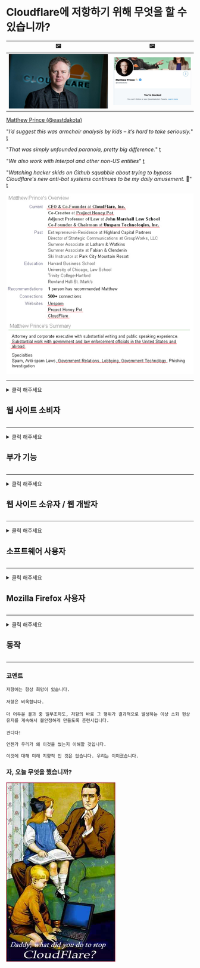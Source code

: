 # Cloudflare에 저항하기 위해 무엇을 할 수 있습니까?

| 🖼 | 🖼 |
| --- | --- |
| ![](image/matthew_prince.jpg) | ![](image/blockedbymatthewprince.jpg) |

[Matthew Prince (@eastdakota)](https://twitter.com/eastdakota)

"*I’d suggest this was armchair analysis by kids – it’s hard to take seriously.*" [t](https://www.theguardian.com/technology/2015/nov/19/cloudflare-accused-by-anonymous-helping-isis)

"*That was simply unfounded paranoia, pretty big difference.*"  [t](https://twitter.com/xxdesmus/status/992757936123359233)

"*We also work with Interpol and other non-US entities*" [t](https://twitter.com/eastdakota/status/1203028504184360960)

"*Watching hacker skids on Github squabble about trying to bypass Cloudflare's new anti-bot systems continues to be my daily amusement.* 🍿" [t](https://twitter.com/eastdakota/status/1273277839102656515)


![](image/whoismp.jpg)

---


<details>
<summary>클릭 해주세요

## 웹 사이트 소비자
</summary>


- 원하는 웹 사이트에서 Cloudflare를 사용하는 경우 Cloudflare를 사용하지 말라고 알려주십시오.
  - Facebook, Reddit, Twitter 또는 Mastodon과 같은 소셜 미디어에서 징징 거리는 것은 차이가 없습니다. [액션은 해시 태그보다 더 큽니다.](https://twitter.com/phyzonloop/status/1274132092490862594)
  - 자신을 유용하게 만들고 싶다면 웹 사이트 소유자에게 문의하십시오.

[Cloudflare가 말했습니다.](https://github.com/Eloston/ungoogled-chromium/issues/783):
```
문제가 발생한 특정 서비스 또는 사이트에 대해 관리자에게 연락하고 경험을 공유하는 것이 좋습니다.
```

[요청하지 않으면 웹 사이트 소유자는이 문제를 알지 못합니다.](PEOPLE.md)

![](image/liberapay.jpg)

[성공적인 예](https://counterpartytalk.org/t/turn-off-cloudflare-on-counterparty-co-plz/164/5).<br>
문제가 있군? [지금 목소리를 높이십시오.](https://github.com/maraoz/maraoz.github.io/issues/1) 아래 예.

```
당신은 기업 검열과 대량 감시를 돕고 있습니다.
https://codeberg.org/crimeflare/cloudflare-tor/src/branch/master/README.md
```

```
귀하의 웹 페이지는 CloudFlare의 개인 정보를 침해하는 개인 벽으로 둘러싸인 정원에 있습니다.
https://codeberg.org/crimeflare/cloudflare-tor/
```

- 웹 사이트의 개인 정보 보호 정책을 읽어보십시오.
  - 웹 사이트가 Cloudflare 뒤에 있거나 웹 사이트가 Cloudflare에 연결된 서비스를 사용중인 경우.

"Cloudflare"가 무엇인지 설명하고 Cloudflare와 데이터를 공유 할 수있는 권한을 요청해야합니다. 그렇게하지 않으면 신뢰를 침해하게되며 문제의 웹 사이트를 피해야합니다.

[허용되는 개인 정보 보호 정책 예는 여기에 있습니다.](https://archive.is/bDlTz) ("Subprocessors" > "Entity Name")

```
귀하의 개인 정보 보호 정책을 읽었으며 Cloudflare라는 단어를 찾을 수 없습니다.
내 데이터를 Cloudflare에 계속 제공하는 경우 데이터 공유를 거부합니다.
https://codeberg.org/crimeflare/cloudflare-tor/
```

이것은 Cloudflare라는 단어가없는 개인 정보 보호 정책의 예입니다.
[Liberland Jobs](https://archive.is/daKIr) [privacy policy](https://docsend.com/view/feiwyte):

![](image/cfwontobey.jpg)

Cloudflare에는 자체 개인 정보 보호 정책이 있습니다.
[Cloudflare는 doxxing 사람들을 좋아합니다.](https://www.reddit.com/r/GamerGhazi/comments/2s64fe/be_wary_reporting_to_cloudflare/)

다음은 웹 사이트 가입 양식의 좋은 예입니다.
AFAIK, 제로 웹 사이트는 이것을합니다. 그들을 믿으시겠습니까?

```
"XYZ에 가입"을 클릭하면 서비스 약관 및 개인 정보 보호 정책에 동의하는 것입니다.
귀하는 또한 귀하의 데이터를 Cloudflare와 공유하는 데 동의하고 cloudflare의 개인 정보 보호 정책에도 동의합니다.
Cloudflare가 귀하의 정보를 유출하거나 귀하가 당사 서버에 연결하도록 허용하지 않는다면 당사의 잘못이 아닙니다. [*]

[ 가입하기 ] [ 동의하지 않습니다 ]
```
[*] [PEOPLE.md](PEOPLE.md)


- 그들의 서비스를 사용하지 마십시오. Cloudflare가 당신을 지켜보고 있다는 것을 기억하십시오.
  - ["I'm in your TLS, sniffin' your passworz"](image/iminurtls.jpg)

- 다른 웹 사이트를 검색합니다. 인터넷에는 대안과 기회가 있습니다!

- 친구들에게 매일 Tor를 사용하도록 설득하십시오.
  - 익명 성은 개방형 인터넷의 표준이어야합니다!
  - [Tor 프로젝트는이 프로젝트를 싫어합니다.](HISTORY.md)

</details>

------

<details>
<summary>클릭 해주세요

## 부가 기능
</summary>

- 브라우저가 Firefox, Tor 브라우저 또는 Ungoogled Chromium 인 경우 아래 추가 기능 중 하나를 사용하세요.
  - 다른 새로운 추가 기능을 추가하려면 먼저 그것에 대해 문의하십시오.


| 이름 | 개발자 | 지원하다 | 차단 가능 | 알릴 수 있음 | Chrome |
| -------- | -------- | -------- | -------- | -------- | -------- |
| [Bloku Cloudflaron MITM-Atakon](subfiles/about.bcma.md) | #Addon | [ ? ](README.md) | **예**     | **예**     |  **예** |
| [Ĉu ligoj estas vundeblaj al MITM-atako?](subfiles/about.ismm.md) | #Addon | [ ? ](README.md) | 아니     | **예**     |  **예** |
| [Ĉu ĉi tiuj ligoj blokos Tor-uzanton?](subfiles/about.isat.md) | #Addon | [ ? ](README.md) | 아니     | **예**     |  **예** |
| [Block Cloudflare MITM Attack](https://trac.torproject.org/projects/tor/attachment/ticket/24351/block_cloudflare_mitm_attack-1.0.14.1-an%2Bfx.xpi)<br>[**DELETED BY TOR PROJECT**](HISTORY.md) | nullius | [ ? ](tool/block_cloudflare_mitm_fx), [Link](README.md) | **예**     | **예**     |  아니 |
| [TPRB](http://34ahehcli3epmhbu2wbl6kw6zdfl74iyc4vg3ja4xwhhst332z3knkyd.onion/) | Sw | [ ? ](http://34ahehcli3epmhbu2wbl6kw6zdfl74iyc4vg3ja4xwhhst332z3knkyd.onion/) | **예**     | **예**     |  아니 |
| [Detect Cloudflare](https://addons.mozilla.org/en-US/firefox/addon/detect-cloudflare/) | Frank Otto | [ ? ](https://github.com/traktofon/cf-detect) | 아니     | **예**     |  아니 |
| [True Sight](https://addons.mozilla.org/en-US/firefox/addon/detect-cloudflare-plus/) | claustromaniac | [ ? ](https://github.com/claustromaniac/detect-cloudflare-plus) | 아니     | **예**     |  아니 |
| [Which Cloudflare datacenter am I visiting?](https://addons.mozilla.org/en-US/firefox/addon/cf-pop/) | 依云 | [ ? ](https://github.com/lilydjwg/cf-pop) | 아니     | **예**     |  아니 |


- "Decentraleyes"는 "CDNJS (Cloudflare)"에 대한 연결을 중지 할 수 있습니다.
  - 많은 요청이 네트워크에 도달하는 것을 방지하고 사이트가 중단되지 않도록 로컬 파일을 제공합니다.
  - 개발자가 대답했습니다.: "[very concerning indeed](https://github.com/Synzvato/decentraleyes/issues/236#issuecomment-352049501)", "[widespread usage severely centralizes the web](https://github.com/Synzvato/decentraleyes/issues/251#issuecomment-366752049)"

- [인증 기관 (CA)에서 Cloudflare 인증서를 제거하거나 신뢰하지 않을 수도 있습니다.](https://www.ssl.com/how-to/remove-root-certificate-firefox/)

</details>

------

<details>
<summary>클릭 해주세요

## 웹 사이트 소유자 / 웹 개발자
</summary>


![](image/word_cloudflarefree.jpg)

- Cloudflare 솔루션, 기간을 사용하지 마십시오.
  - 그보다 더 잘할 수 있지요? [Cloudflare 구독, 플랜, 도메인 또는 계정을 제거하는 방법은 다음과 같습니다.](https://support.cloudflare.com/hc/en-us/articles/200167776-Removing-subscriptions-plans-domains-or-accounts)

| 🖼 | 🖼 |
| --- | --- |
| ![](image/htmlalertcloudflare.jpg) | ![](image/htmlalertcloudflare2.jpg) |

- 더 많은 고객을 원하십니까? 넌 뭘해야 할 지 알 잖아. 힌트는 "선 위"입니다.
  - [안녕하세요, "우리는 귀하의 개인 정보를 중요하게 생각합니다"라고 썼지 만 "오류 403 금지 된 익명 프록시가 허용되지 않음"이 발생했습니다.](https://it.slashdot.org/story/19/02/19/0033255/stop-saying-we-take-your-privacy-and-security-seriously) Tor 또는 VPN을 차단하는 이유는 무엇입니까? [임시 이메일을 차단하는 이유는 무엇입니까?](http://nomdjgwjvyvlvmkolbyp3rocn2ld7fnlidlt2jjyotn3qqsvzs2gmuyd.onion/mail/)

![](image/anonexist.jpg)

- Cloudflare를 사용하면 중단 가능성이 높아집니다. 방문자는 서버가 다운되거나 Cloudflare가 다운 된 경우 웹 사이트에 액세스 할 수 없습니다.
  - [정말 Cloudflare가 다운되지 않는다고 생각 하셨나요?](https://www.ibtimes.com/cloudflare-down-not-working-sites-producing-504-gateway-timeout-errors-2618008) [Another](https://twitter.com/Jedduff/status/1097875615997399040) [sample](https://twitter.com/search?f=tweets&vertical=default&q=Cloudflare%20is%20having%20problems). [Need more](PEOPLE.md)?

![](image/cloudflareinternalerror.jpg)

- Cloudflare를 사용하여 "API 서비스", "소프트웨어 업데이트 서버"또는 "RSS 피드"를 프록시하면 고객에게 해를 끼칠 수 있습니다. 고객이 전화를 걸어 "더 이상 귀하의 API를 사용할 수 없습니다"라고 말했지만 무슨 일이 일어나고 있는지 전혀 모릅니다. Cloudflare는 고객을 조용히 차단할 수 있습니다. 괜찮다고 생각하세요?
  - RSS 리더 클라이언트와 RSS 리더 온라인 서비스가 많이 있습니다. 사람들이 구독하는 것을 허용하지 않는데 왜 RSS 피드를 게시합니까?

![](image/rssfeedovercf.jpg)

- HTTPS 인증서가 필요합니까? "Let 's Encrypt"를 사용하거나 CA 회사에서 구입하십시오.

- DNS 서버가 필요합니까? 자신의 서버를 설정할 수 없습니까? 그들에 대해: [Hurricane Electric Free DNS](https://dns.he.net/), [Dyn.com](https://dyn.com/dns/), [1984 Hosting](https://www.1984hosting.com/), [Afraid.Org (TOR를 사용하는 경우 관리자는 계정을 삭제합니다.)](https://freedns.afraid.org/)

- 호스팅 서비스를 찾고 계십니까? 무료인가요? 그들에 대해: [Onion Service](http://vww6ybal4bd7szmgncyruucpgfkqahzddi37ktceo3ah7ngmcopnpyyd.onion/en/security/network-security/tor/onionservices-best-practices), [Free Web Hosting Area](https://freewha.com/), [Autistici/Inventati Web Site Hosting](https://www.autinv5q6en4gpf4.onion/services/website), [Github Pages](https://pages.github.com/), [Surge](https://surge.sh/)
  - [Cloudflare의 대안](subfiles/cloudflare-alternatives.md)

- "cloudflare-ipfs.com"을 사용하고 있습니까? [Cloudflare IPFS가 나쁘다는 것을 알고 있습니까?](PEOPLE.md)

- OWASP 및 Fail2Ban과 같은 웹 응용 프로그램 방화벽을 서버에 설치하고 올바르게 구성하십시오.
  - Tor 차단은 해결책이 아닙니다. 작은 나쁜 사용자를 위해 모든 사람을 처벌하지 마십시오.

- "Cloudflare Warp"사용자가 웹 사이트에 액세스하지 못하도록 리디렉션하거나 차단합니다. 가능한 경우 이유를 제공하십시오.

> IP 목록: "[Cloudflare의 현재 IP 범위](cloudflare_inc/)"

> A: 그냥 차단

```
server {
...
deny 173.245.48.0/20;
deny 103.21.244.0/22;
deny 103.22.200.0/22;
deny 103.31.4.0/22;
deny 141.101.64.0/18;
deny 108.162.192.0/18;
deny 190.93.240.0/20;
deny 188.114.96.0/20;
deny 197.234.240.0/22;
deny 198.41.128.0/17;
deny 162.158.0.0/15;
deny 104.16.0.0/12;
deny 172.64.0.0/13;
deny 131.0.72.0/22;
deny 2400:cb00::/32;
deny 2606:4700::/32;
deny 2803:f800::/32;
deny 2405:b500::/32;
deny 2405:8100::/32;
deny 2a06:98c0::/29;
deny 2c0f:f248::/32;
...
}
```

> B: 경고 페이지로 이동

```
http {
...
geo $iscf {
default 0;
173.245.48.0/20 1;
103.21.244.0/22 1;
103.22.200.0/22 1;
103.31.4.0/22 1;
141.101.64.0/18 1;
108.162.192.0/18 1;
190.93.240.0/20 1;
188.114.96.0/20 1;
197.234.240.0/22 1;
198.41.128.0/17 1;
162.158.0.0/15 1;
104.16.0.0/12 1;
172.64.0.0/13 1;
131.0.72.0/22 1;
2400:cb00::/32 1;
2606:4700::/32 1;
2803:f800::/32 1;
2405:b500::/32 1;
2405:8100::/32 1;
2a06:98c0::/29 1;
2c0f:f248::/32 1;
}
...
}

server {
...
if ($iscf) {rewrite ^ https://example.com/cfwsorry.php;}
...
}

<?php
header('HTTP/1.1 406 Not Acceptable');
echo <<<CLOUDFLARED
Thank you for visiting ourwebsite.com!<br />
We are sorry, but we can't serve you because your connection is being intercepted by Cloudflare.<br />
Please read https://codeberg.org/crimeflare/cloudflare-tor for more information.<br />
CLOUDFLARED;
die();
```

- 자유를 믿고 익명의 사용자를 환영한다면 Tor Onion Service 또는 I2P insite를 설정하십시오.

- 다른 Clearnet / Tor 이중 웹 사이트 운영자에게 조언을 구하고 익명의 친구를 사귀십시오!

</details>

------

<details>
<summary>클릭 해주세요

## 소프트웨어 사용자
</summary>


- Discord는 CloudFlare를 사용하고 있습니다. 대안? 우리는 추천합니다 [**Briar** (Android)](https://f-droid.org/en/packages/org.briarproject.briar.android/), [Ricochet (PC)](https://ricochet.im/), [Tox + Tor (Android/PC)](https://tox.chat/download.html)
  - Briar에는 Tor 데몬이 포함되어 있으므로 Orbot을 설치할 필요가 없습니다.
  - Qwtch 개발자 인 Open Privacy는 예고없이 git 서비스에서 stop_cloudflare 프로젝트를 삭제했습니다.

- Debian GNU / Linux 또는 기타 파생 제품을 사용하는 경우 구독: [bug #831835](https://bugs.debian.org/cgi-bin/bugreport.cgi?bug=831835). 그리고 가능하다면 패치를 확인하는 데 도움을 주시고 관리자가 패치를 받아 들여야하는지에 대한 올바른 결론을 내 리도록 도와주세요.

- 항상 이러한 브라우저를 권장합니다.

| 이름 | 개발자 | 지원하다 | 논평 |
| -------- | -------- | -------- | -------- |
| [Ungoogled-Chromium](https://ungoogled-software.github.io/ungoogled-chromium-binaries/) | Eloston | [ ? ](https://github.com/Eloston/ungoogled-chromium) | PC (Win, Mac, Linux)  _!Tor_ |
| [Bromite](https://www.bromite.org/fdroid) | Bromite | [ ? ](https://github.com/bromite/bromite/issues) | Android  _!Tor_ |
| [Tor Browser](https://www.torproject.org/download/) | Tor Project | [ ? ](https://support.torproject.org/) | PC (Win, Mac, Linux)  _Tor_|
| [Tor Browser Android](https://www.torproject.org/download/) | Tor Project | [ ? ](https://support.torproject.org/) | Android  _Tor_|
| [Onion Browser](https://itunes.apple.com/us/app/onion-browser/id519296448?mt=8) | Mike Tigas | [ ? ](https://github.com/OnionBrowser/OnionBrowser/issues) | Apple iOS  _Tor_|
| [GNU/Icecat](https://www.gnu.org/software/gnuzilla/) | GNU | [ ? ](https://www.gnu.org/software/gnuzilla/) | PC (Linux) |
| [IceCatMobile](https://f-droid.org/en/packages/org.gnu.icecat/) | GNU | [ ? ](https://lists.gnu.org/mailman/listinfo/bug-gnuzilla) | Android |
| [Iridium Browser](https://iridiumbrowser.de/about/) | Iridium | [ ? ](https://github.com/iridium-browser/iridium-browser/) | PC (Win, Mac, Linux, OpenBSD) |


다른 소프트웨어의 프라이버시는 불완전합니다. 이것은 Tor 브라우저가 "완벽하다"는 의미는 아닙니다.
인터넷과 기술에 100 % 안전하거나 100 % 비공개가 없습니다.

- Tor를 사용하고 싶지 않으십니까? Tor 데몬으로 모든 브라우저를 사용할 수 있습니다.
  - [Tor 프로젝트는 이것을 좋아하지 않습니다.](https://support.torproject.org/tbb/tbb-9/) 가능하다면 Tor 브라우저를 사용하십시오.
- [Tor와 함께 Chromium을 사용하는 방법](subfiles/chromium_tor.md)


다른 소프트웨어의 개인 정보에 대해 이야기 해 봅시다.

- [정말로 Firefox를 사용해야한다면 "Firefox ESR"을 선택하십시오.](https://www.mozilla.org/en-US/firefox/organizations/)
  - [Firefox-스파이웨어 감시](https://spyware.neocities.org/articles/firefox.html)
  - [Firefox는 언론의 자유를 거부하고 언론의 자유를 금지합니다](https://web.archive.org/web/20200423010026/https://reclaimthenet.org/firefox-rejects-free-speech-bans-free-speech-commenting-plugin-dissenter-from-its-extensions-gallery/)
  - ["100 개 이상의 반대표. 소프트웨어 회사에 고수해달라고 요청하는 것 같습니다 ... 소프트웨어는 요즘 너무 많은 일입니다."](https://old.reddit.com/r/firefox/comments/gutdiw/weve_got_work_to_do_the_mozilla_blog/fslbbb6/)
  - [어, Firefox가 내 URL 표시 줄에 스폰서 링크를 표시하는 이유는 무엇입니까?](https://www.reddit.com/r/firefox/comments/jybx2w/uh_why_is_firefox_showing_me_sponsored_links_in/)
  - [Mozilla-악마의 화신](https://digdeeper.neocities.org/ghost/mozilla.html)

- [Mozilla는 Cloudflare 서비스를 사용하고 있습니다.](https://www.robtex.com/dns-lookup/www.mozilla.org) [또한 제품에 Cloudflare의 DNS 서비스를 사용하고 있습니다.](https://www.theregister.co.uk/2018/03/21/mozilla_testing_dns_encryption/)

- [Mozilla는 공식적으로이 티켓을 거부했습니다.](https://bugzilla.mozilla.org/show_bug.cgi?id=1426618)

- [Firefox Focus는 농담입니다.](https://github.com/mozilla-mobile/focus-android/issues/1743) [그들은 원격 측정 기능을 끄겠다고 약속했지만 변경했습니다.](https://github.com/mozilla-mobile/focus-android/issues/4210)

- [PaleMoon / Basilisk 개발자는 Cloudflare를 좋아합니다.](https://github.com/mozilla-mobile/focus-android/issues/1743#issuecomment-345993097)
  - [Pale Moon의 아카이브 서버가 18 개월 동안 악성 코드를 해킹 및 확산](https://www.reddit.com/r/privacytoolsIO/comments/cc808y/pale_moons_archive_server_hacked_and_spread/)
  - 그는 또한 Tor 사용자를 싫어합니다. - "[토르에게 적대적이게 놔두세요. 대부분의 사이트는 매우 높은 남용 요인을 고려할 때 Tor에 적대적이어야한다고 생각합니다.](https://github.com/yacy/yacy_search_server/issues/314#issuecomment-565932097)"

- [Waterfox에는 심각한 "집 전화"문제가 있습니다.](https://spyware.neocities.org/articles/waterfox.html)

- [Google 크롬은 스파이웨어입니다.](https://www.gnu.org/proprietary/malware-google.en.html)
  - [Google은 내 활동을 프로파일 링합니다.](https://spyware.neocities.org/articles/chrome.html)

- [SRWare Iron이 너무 많은 전화를 집에 연결합니다.](https://spyware.neocities.org/articles/iron.html) 또한 Google 도메인에 연결됩니다.

- [Brave Browser는 Facebook / Twitter 트래커를 허용합니다.](https://www.bleepingcomputer.com/news/security/facebook-twitter-trackers-whitelisted-by-brave-browser/)
  - [여기에 더 많은 문제가 있습니다.](https://spyware.neocities.org/articles/brave.html)
  - [바이 낸스 제휴 ID](https://twitter.com/cryptonator1337/status/1269594587716374528)

- [Microsoft Edge를 사용하면 Facebook이 사용자의 뒤에서 Flash 코드를 실행할 수 있습니다.](https://www.zdnet.com/article/microsoft-edge-lets-facebook-run-flash-code-behind-users-backs/)

- [비발디는 귀하의 개인 정보를 존중하지 않습니다.](https://spyware.neocities.org/articles/vivaldi.html)

- [Opera 스파이웨어 수준 : 매우 높음](https://spyware.neocities.org/articles/opera.html)

- Apple iOS: [주로 맬웨어이기 때문에 iOS를 전혀 사용하지 않아야합니다.](https://www.gnu.org/proprietary/malware-apple.html)

따라서 위의 표만 권장합니다. 다른 건 없습니다.

</details>

------

<details>
<summary>클릭 해주세요

## Mozilla Firefox 사용자
</summary>


- "Firefox Nightly"는 옵트 아웃 방법없이 디버그 수준의 정보를 Mozilla 서버로 보냅니다.
  - [Mozilla 서버는 Cloudflare를 사용합니다](https://www.digwebinterface.com/?hostnames=www.mozilla.org%0D%0Amozilla.cloudflare-dns.com&type=&ns=resolver&useresolver=8.8.4.4&nameservers=)

- Firefox가 Mozilla 서버에 연결하는 것을 금지 할 수 있습니다.
  - [Mozilla의 정책 템플릿 가이드](https://github.com/mozilla/policy-templates/blob/master/README.md)
  - Mozilla는 자신을 화이트리스트에 추가하는 것을 좋아하기 때문에이 트릭은 이후 버전에서 작동하지 않을 수 있습니다.
  - 방화벽과 DNS 필터를 사용하여 완전히 차단하십시오.

"`/distribution/policies.json`"

>     "WebsiteFilter": {
> 		"Block": [
> 		"*://*.mozilla.com/*",
> 		"*://*.mozilla.net/*",
> 		"*://*.mozilla.org/*",
> 		"*://webcompat.com/*",
> 		"*://*.firefox.com/*",
> 		"*://*.thunderbird.net/*",
> 		"*://*.cloudflare.com/*"
> 		]
>     },


- ~~Mozilla의 트래커에서 버그를보고하여 Cloudflare를 사용하지 말라고 알려주세요.~~ bugzilla에 대한 버그 보고서가 있습니다. 많은 사람들이 우려 사항을 게시했지만 2018 년에 관리자가 버그를 숨겼습니다.

- Firefox에서 DoH를 비활성화 할 수 있습니다.
  - [Firefox의 기본 DNS 공급자 변경](subfiles/change-firefox-dns.md)

![](image/firefoxdns.jpg)

- [비 ISP DNS를 사용하려면 OpenNIC Tier2 DNS 서비스 또는 비 Cloudflare DNS 서비스 사용을 고려하십시오.](https://wiki.opennic.org/start)
![](image/opennic.jpg)
  - DNS로 Cloudflare를 차단합니다. [Crimeflare DNS](https://dns.crimeflare.eu.org/)

- Tor를 DNS 해석기로 사용할 수 있습니다. [Tor 전문가가 아니라면 여기에서 질문하십시오.](https://tor.stackexchange.com/)

> **어떻게?**
> 1. Tor를 다운로드하여 컴퓨터에 설치하십시오.
> 2. 이 줄을 "torrc"파일에 추가합니다.
> DNSPort 127.0.0.1:53
> 3. Tor를 다시 시작하십시오.
> 4. 컴퓨터의 DNS 서버를 "127.0.0.1"로 설정합니다.

</details>

------

<details>
<summary>클릭 해주세요

## 동작
</summary>


- 주변 사람들에게 Cloudflare의 위험성에 대해 이야기하십시오.

- [이 저장소를 개선하도록 도와주세요.](https://codeberg.org/crimeflare/cloudflare-tor).
  - 목록, 그것에 대한 주장 및 세부 사항.

- [Cloudflare (및 유사 회사)에서 문제가 발생한 부분을 문서화하고 매우 공개하고 그렇게 할 때이 저장소를 언급해야합니다.](https://codeberg.org/crimeflare/cloudflare-tor) :)

- 기본적으로 Tor를 사용하는 사람들을 더 많이 확보하여 세계 각지의 관점에서 웹을 경험할 수 있습니다.

- Cloudflare에서 세계를 해방시키는 데 전념하는 소셜 미디어 및 미트 스페이스에서 그룹을 시작하십시오.

- 해당하는 경우이 저장소의 이러한 그룹에 연결합니다.이 곳은 그룹으로 함께 작업하는 장소가 될 수 있습니다.

- [Cloudflare에 대한 의미있는 비 기업 대안을 제공 할 수있는 협력을 시작하십시오.](subfiles/cloudflare-alternatives.md)

- Cloudflare에 대한 다중 계층 방어를 제공하는 데 도움이되는 대안이 있으면 알려주십시오.

- Cloudflare 고객 인 경우 개인 정보 설정을 설정하고 위반할 때까지 기다리십시오.
  - [그런 다음 스팸 방지 / 개인 정보 침해 혐의로 신고하세요.](https://twitter.com/thexpaw/status/1108424723233419264)

- 귀하가 미국에 거주하고 문제의 웹 사이트가 은행 또는 회계사 인 경우 Gramm–Leach–Bliley Act 또는 Americans with DIsabilities Act에 따라 법적 압력을 가하고 귀하가 얼마를 얻었는지 알려주십시오. .

- 웹 사이트가 정부 사이트 인 경우 미국 헌법 1 차 수정안에 따라 법적 압력을가하십시오.

- EU 시민 인 경우 웹 사이트에 연락하여 일반 데이터 보호 규정에 따라 개인 정보를 보내십시오. 그들이 귀하의 정보 제공을 거부하는 것은 법 위반입니다.

- 웹 사이트에서 서비스를 제공한다고 주장하는 회사의 경우 소비자 보호 단체 및 BBB에 "허위 광고"로 신고 해보십시오. Cloudflare 웹 사이트는 Cloudflare 서버에서 제공됩니다.

- [ITU는 미국의 맥락에서 Cloudflare가 독점 금지법이 적용될 수있을만큼 충분히 커지기 시작했다고 제안합니다.](https://www.itu.int/en/ITU-T/Workshops-and-Seminars/20181218/Documents/Geoff_Huston_Presentation.pdf)

- GNU GPL 버전 4에는 그러한 서비스 뒤에 소스 코드를 저장하는 것에 대한 조항이 포함될 수 있으며, 모든 GPLv4 이상 프로그램에 대해 Tor 사용자를 차별하지 않는 매체를 통해 소스 코드에 액세스 할 수 있어야합니다.

</details>

------

### 코멘트

```
저항에는 항상 희망이 있습니다.

저항은 비옥합니다.

더 어두운 결과 중 일부조차도, 저항의 바로 그 행위가 결과적으로 발생하는 이상 소화 현상 유지를 계속해서 불안정하게 만들도록 훈련시킵니다.

견디다!
```

```
언젠가 우리가 왜 이것을 썼는지 이해할 것입니다.
```

```
이것에 대해 미래 지향적 인 것은 없습니다. 우리는 이미졌습니다.
```

### 자, 오늘 무엇을 했습니까?


![](image/stopcf.jpg)
